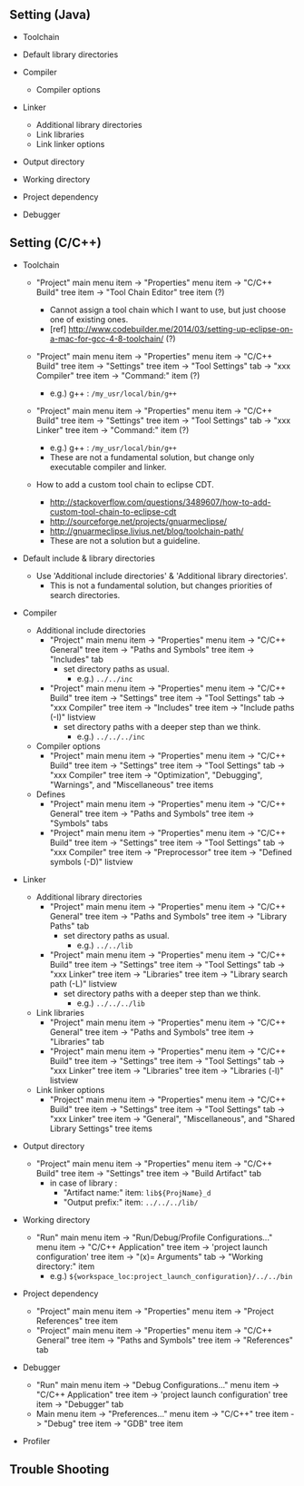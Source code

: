 ## Setting (Java)
- Toolchain

- Default library directories

- Compiler
	- Compiler options

- Linker
	- Additional library directories
	- Link libraries
	- Link linker options

- Output directory

- Working directory

- Project dependency

- Debugger

## Setting (C/C++)
- Toolchain
	- "Project" main menu item -> "Properties" menu item -> "C/C++ Build" tree item -> "Tool Chain Editor" tree item (?)
		- Cannot assign a tool chain which I want to use, but just choose one of existing ones.
		- [ref] http://www.codebuilder.me/2014/03/setting-up-eclipse-on-a-mac-for-gcc-4-8-toolchain/ (?)
	- "Project" main menu item -> "Properties" menu item -> "C/C++ Build" tree item -> "Settings" tree item -> "Tool Settings" tab -> "xxx Compiler" tree item -> "Command:" item (?)
		- e.g.) g++ : `/my_usr/local/bin/g++`
	- "Project" main menu item -> "Properties" menu item -> "C/C++ Build" tree item -> "Settings" tree item -> "Tool Settings" tab -> "xxx Linker" tree item -> "Command:" item (?)
		- e.g.) g++ : `/my_usr/local/bin/g++`
		- These are not a fundamental solution, but change only executable compiler and linker.

	- How to add a custom tool chain to eclipse CDT.
		- http://stackoverflow.com/questions/3489607/how-to-add-custom-tool-chain-to-eclipse-cdt
		- http://sourceforge.net/projects/gnuarmeclipse/
		- http://gnuarmeclipse.livius.net/blog/toolchain-path/
		- These are not a solution but a guideline.

- Default include & library directories
	- Use 'Additional include directories' & 'Additional library directories'.
		- This is not a fundamental solution, but changes priorities of search directories.

- Compiler
	- Additional include directories
		- "Project" main menu item -> "Properties" menu item -> "C/C++ General" tree item -> "Paths and Symbols" tree item -> "Includes" tab
			- set directory paths as usual.
				- e.g.) `../../inc`
		- "Project" main menu item -> "Properties" menu item -> "C/C++ Build" tree item -> "Settings" tree item -> "Tool Settings" tab -> "xxx Compiler" tree item -> "Includes" tree item -> "Include paths (-I)" listview
			- set directory paths with a deeper step than we think.
				- e.g.) `../../../inc`
	- Compiler options
		- "Project" main menu item -> "Properties" menu item -> "C/C++ Build" tree item -> "Settings" tree item -> "Tool Settings" tab -> "xxx Compiler" tree item -> "Optimization", "Debugging", "Warnings", and "Miscellaneous" tree items
	- Defines
		- "Project" main menu item -> "Properties" menu item -> "C/C++ General" tree item -> "Paths and Symbols" tree item -> "Symbols" tabs
		- "Project" main menu item -> "Properties" menu item -> "C/C++ Build" tree item -> "Settings" tree item -> "Tool Settings" tab -> "xxx Compiler" tree item -> "Preprocessor" tree item -> "Defined symbols (-D)" listview

- Linker
	- Additional library directories
		- "Project" main menu item -> "Properties" menu item -> "C/C++ General" tree item -> "Paths and Symbols" tree item -> "Library Paths" tab
			- set directory paths as usual.
				- e.g.) `../../lib`
		- "Project" main menu item -> "Properties" menu item -> "C/C++ Build" tree item -> "Settings" tree item -> "Tool Settings" tab -> "xxx Linker" tree item -> "Libraries" tree item -> "Library search path (-L)" listview
			- set directory paths with a deeper step than we think.
				- e.g.) `../../../lib`
	- Link libraries
		- "Project" main menu item -> "Properties" menu item -> "C/C++ General" tree item -> "Paths and Symbols" tree item -> "Libraries" tab
		- "Project" main menu item -> "Properties" menu item -> "C/C++ Build" tree item -> "Settings" tree item -> "Tool Settings" tab -> "xxx Linker" tree item -> "Libraries" tree item -> "Libraries (-l)" listview
	- Link linker options
		- "Project" main menu item -> "Properties" menu item -> "C/C++ Build" tree item -> "Settings" tree item -> "Tool Settings" tab -> "xxx Linker" tree item -> "General", "Miscellaneous", and "Shared Library Settings" tree items

- Output directory
	- "Project" main menu item -> "Properties" menu item -> "C/C++ Build" tree item -> "Settings" tree item -> "Build Artifact" tab 
		- in case of library : 
			- "Artifact name:" item: `lib${ProjName}_d`
			- "Output prefix:" item: `../../../lib/`

- Working directory
	- "Run" main menu item -> "Run/Debug/Profile Configurations..." menu item -> "C/C++ Application" tree item -> 'project launch configuration' tree item -> "(x)= Arguments" tab -> "Working directory:" item
		- e.g.) `${workspace_loc:project_launch_configuration}/../../bin`

- Project dependency
	- "Project" main menu item -> "Properties" menu item -> "Project References" tree item
	- "Project" main menu item -> "Properties" menu item -> "C/C++ General" tree item -> "Paths and Symbols" tree item -> "References" tab

- Debugger
	- "Run" main menu item -> "Debug Configurations..." menu item -> "C/C++ Application" tree item -> 'project launch configuration' tree item -> "Debugger" tab
	- Main menu item -> "Preferences..." menu item -> "C/C++" tree item -> "Debug" tree item -> "GDB" tree item

- Profiler

## Trouble Shooting
